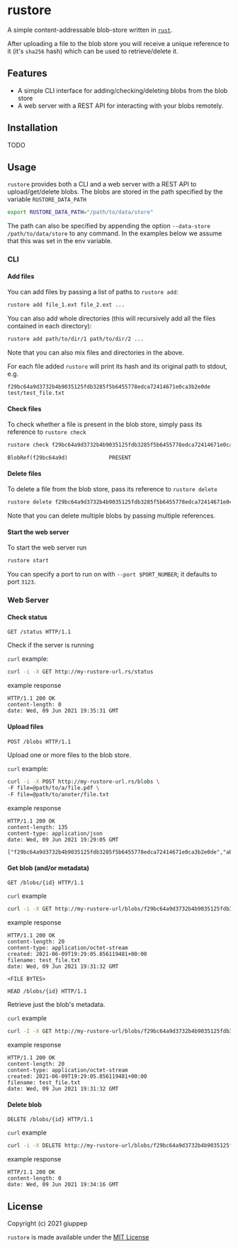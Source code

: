 # rustore
A simple content-addressable blob-store written in [`rust`](https://www.rust-lang.org/).

After uploading a file to the blob store you will receive a unique reference to it (it's
`sha256` hash) which can be used to retrieve/delete it.
## Features

- A simple CLI interface for adding/checking/deleting blobs from the blob store
- A web server with a REST API for interacting with your blobs remotely.
## Installation

TODO
## Usage

`rustore` provides both a CLI and a web server with a REST API to upload/get/delete blobs.
The blobs are stored in the path specified by the variable `RUSTORE_DATA_PATH`

```bash
export RUSTORE_DATA_PATH="/path/to/data/store"
```

The path can also be specified by appending the option `--data-store /path/to/data/store`
to any command. In the examples below we assume that this was set in the env variable.
### CLI
#### Add files
You can add files by passing a list of paths to `rustore add`:
```bash
rustore add file_1.ext file_2.ext ...
```

You can also add whole directories (this will recursively add all the files contained in
each directory):
```bash
rustore add path/to/dir/1 path/to/dir/2 ...
```

Note that you can also mix files and directories in the above.

For each file added `rustore` will print its hash and its original path to stdout, e.g.
```text
f29bc64a9d3732b4b9035125fdb3285f5b6455778edca72414671e0ca3b2e0de        test/test_file.txt
```
#### Check files
To check whether a file is present in the blob store, simply pass its reference to `rustore check`
```bash
rustore check f29bc64a9d3732b4b9035125fdb3285f5b6455778edca72414671e0ca3b2e0de
```

```text
BlobRef(f29bc64a9d)             PRESENT
```
#### Delete files
To delete a file from the blob store, pass its reference to `rustore delete`
```bash
rustore delete f29bc64a9d3732b4b9035125fdb3285f5b6455778edca72414671e0ca3b2e0de
```
Note that you can delete multiple blobs by passing multiple references.


#### Start the web server
To start the web server run
```bash
rustore start
```
You can specify a port to run on with `--port $PORT_NUMBER`; it defaults to port `3123`.

### Web Server

#### Check status
```http
GET /status HTTP/1.1
```
Check if the server is running

`curl` example:

```bash
curl -i -X GET http://my-rustore-url.rs/status
```

example response

```http
HTTP/1.1 200 OK
content-length: 0
date: Wed, 09 Jun 2021 19:35:31 GMT
```

#### Upload files

```http
POST /blobs HTTP/1.1
```

Upload one or more files to the blob store.

`curl` example:

```bash
curl -i -X POST http://my-rustore-url.rs/blobs \
-F file=@path/to/a/file.pdf \
-F file=@path/to/anoter/file.txt
```

example response

```http
HTTP/1.1 200 OK
content-length: 135
content-type: application/json
date: Wed, 09 Jun 2021 19:29:05 GMT

["f29bc64a9d3732b4b9035125fdb3285f5b6455778edca72414671e0ca3b2e0de","abe9fcbe841523a897016e7cd17e979a451ea581aece3ed4126cebc871e5206a"]%
```

#### Get blob (and/or metadata)

```http
GET /blobs/{id} HTTP/1.1
```

`curl` example

```bash
curl -i -X GET http://my-rustore-url/blobs/f29bc64a9d3732b4b9035125fdb3285f5b6455778edca72414671e0ca3b2e0de
```

example response

```http
HTTP/1.1 200 OK
content-length: 20
content-type: application/octet-stream
created: 2021-06-09T19:29:05.856119481+00:00
filename: test_file.txt
date: Wed, 09 Jun 2021 19:31:32 GMT

<FILE BYTES>
```

```http
HEAD /blobs/{id} HTTP/1.1
```

Retrieve just the blob's metadata.

`curl` example

```bash
curl -I -X GET http://my-rustore-url/blobs/f29bc64a9d3732b4b9035125fdb3285f5b6455778edca72414671e0ca3b2e0de
```

example response

```http
HTTP/1.1 200 OK
content-length: 20
content-type: application/octet-stream
created: 2021-06-09T19:29:05.856119481+00:00
filename: test_file.txt
date: Wed, 09 Jun 2021 19:31:32 GMT
```

#### Delete blob

```http
DELETE /blobs/{id} HTTP/1.1
```

`curl` example

```bash
curl -i -X DELETE http://my-rustore-url/blobs/f29bc64a9d3732b4b9035125fdb3285f5b6455778edca72414671e0ca3b2e0de
```

example response

```http
HTTP/1.1 200 OK
content-length: 0
date: Wed, 09 Jun 2021 19:34:16 GMT
```

## License

Copyright (c) 2021 giuppep

`rustore` is made available under the [MIT License](LICENSE)